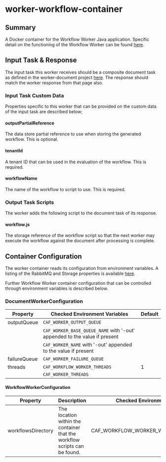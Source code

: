 # worker-workflow-container

## Summary

A Docker container for the Workflow Worker Java application. Specific detail on the functioning of the Workflow Worker can be found [here](../worker-workflow).

## Input Task & Response

The input task this worker receives should be a composite document task as defined in the worker-document project [here](https://github.com/CAFDataProcessing/worker-document/tree/develop/worker-document-shared#composite-document-handling). The response should match the worker response from that page also. 

### Input Task Custom Data

Properties specific to this worker that can be provided on the custom data of the input task are described below;

#### outputPartialReference

The data store partial reference to use when storing the generated workflow. This is optional.

#### tenantId

A tenant ID that can be used in the evaluation of the workflow. This is required.

#### workflowName

The name of the workflow to script to use. This is required.

### Output Task Scripts

The worker adds the following script to the document task of its response.

#### workflow.js

The storage reference of the workflow script so that the next worker may execute the workflow against the document after processing is complete.

## Container Configuration

The worker container reads its configuration from environment variables. A listing of the RabbitMQ and Storage properties is available [here](https://github.com/WorkerFramework/worker-framework/tree/develop/worker-default-configs).

Further Workflow Worker container configuration that can be controlled through environment variables is described below.

### DocumentWorkerConfiguration

| Property | Checked Environment Variables | Default               |
|----------|-------------------------------|-----------------------|
| outputQueue   |  `CAF_WORKER_OUTPUT_QUEUE`                  |   |
|               |   `CAF_WORKER_BASE_QUEUE_NAME` with '-out' appended to the value if present     |             |
|               |  `CAF_WORKER_NAME` with '-out' appended to the value if present                 |             |
| failureQueue  |  `CAF_WORKER_FAILURE_QUEUE`          |             |
| threads       |  `CAF_WORKFLOW_WORKER_THREADS`          |      1       |
|               |  `CAF_WORKER_THREADS`          |             |


#### WorkflowWorkerConfiguration

| Property | Description | Checked Environment Variables                        | Default               |
|----------|--------|------------------------------------------------------|-----------------------|
| workflowsDirectory | The location within the container that the workflow scripts can be found. | CAF_WORKFLOW_WORKER_WORKFLOW_DIRECTORY | undefined |
